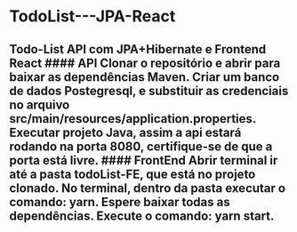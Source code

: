 # TodoList---JPA-React
## Todo-List API com JPA+Hibernate e Frontend React  #### API  Clonar o repositório e abrir para baixar as dependências Maven. Criar um banco de dados Postegresql, e substituir as credenciais no arquivo src/main/resources/application.properties. Executar projeto Java, assim a api estará rodando na porta 8080, certifique-se de que a porta está livre.  #### FrontEnd  Abrir terminal ir até a pasta todoList-FE, que está no projeto clonado. No terminal, dentro da pasta executar o comando: yarn. Espere baixar todas as dependências. Execute o comando: yarn start.
